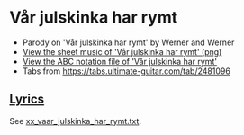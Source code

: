 # Vår julskinka har rymt

- Parody on 'Vår julskinka har rymt' by Werner and Werner
- [View the sheet music of 'Vår julskinka har rymt' (png)](xx_vaar_julskinka_har_rymt.png)
- [View the ABC notation file of 'Vår julskinka har rymt'](xx_vaar_julskinka_har_rymt.abc)
- Tabs from <https://tabs.ultimate-guitar.com/tab/2481096>

## [Lyrics](xx_vaar_julskinka_har_rymt.txt)

See [xx_vaar_julskinka_har_rymt.txt](xx_vaar_julskinka_har_rymt.txt).
